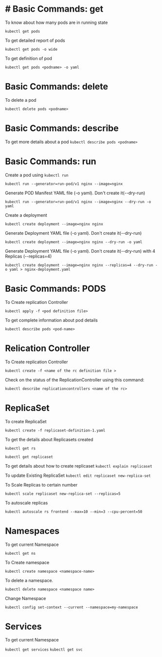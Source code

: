 # # Basic Commands: get

To know about how many pods are in running state

`kubectl get pods`

To get detailed report of pods

`kubectl get pods -o wide`

To get definition of pod

`kubectl get pods <podname> -o yaml`

# Basic Commands: delete

To delete a pod

`kubectl delete pods <podname>`

# Basic Commands: describe

To get more details about a pod
`kubectl describe pods <podname>`

# Basic Commands: run


Create a pod using `kubectl run`

`kubectl run --generator=run-pod/v1 nginx --image=nginx`

Generate POD Manifest YAML file (-o yaml). Don't create it(--dry-run)

`kubectl run --generator=run-pod/v1 nginx --image=nginx --dry-run -o yaml`

Create a deployment

`kubectl create deployment --image=nginx nginx`

Generate Deployment YAML file (-o yaml). Don't create it(--dry-run)

`kubectl create deployment --image=nginx nginx --dry-run -o yaml`

Generate Deployment YAML file (-o yaml). Don't create it(--dry-run) with 4 Replicas (--replicas=4)

`kubectl create deployment --image=nginx nginx --replicas=4 --dry-run -o yaml > nginx-deployment.yaml`



# Basic Commands: PODS

To Create replication Controller

`kubectl apply -f <pod definition file>`

To get complete information about pod details

`kubectl describe pods <pod-name>`


# Relication Controller 

To Create replication Controller

`kubectl create -f <name of the rc definition file >`

Check on the status of the ReplicationController using this command:

`kubectl describe replicationcontrollers <name of the rc>`


# ReplicaSet

To create ReplicaSet

`kubectl create -f replicaset-definition-1.yaml`

To get the details about Replicasets created

`kubectl get rs`

`kubectl get replicaset`

To get details about how to create replicaset
`kubectl explain replicaset`

To update Existing ReplicaSet
`kubectl edit replicaset new-replica-set`

To Scale Replicas to certain number

`kubectl scale replicaset new-replica-set --replicas=5`

To autoscale replicas

`kubectl autoscale rs frontend --max=10 --min=3 --cpu-percent=50`

# Namespaces

To get current Namespace

`kubectl get ns`

To Create namespace

`kubectl create namespace <namespace-name>`

To delete a namespace.

`kubectl delete namespace <namespace name>`

Change Namespace

`kubectl config set-context --current --namespace=my-namespace`

# Services

To get current Namespace

`kubectl get services` `kubectl get svc`
